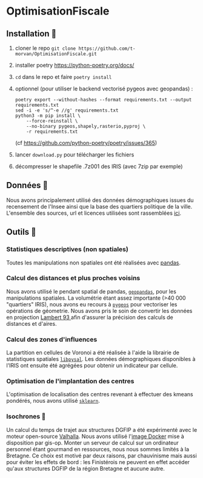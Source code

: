 # OptimisationFiscale

## Installation  :wrench:
1. cloner le repo ``` git clone https://github.com/t-morvan/OptimisationFiscale.git ```
2. installer poetry https://python-poetry.org/docs/
3. ```cd``` dans le repo et faire ``` poetry install ```

4. optionnel (pour utiliser le backend vectorisé pygeos avec geopandas) : 
    ```
    poetry export --without-hashes --format requirements.txt --output requirements.txt
    sed -i -e 's/^-e //g' requirements.txt
    python3 -m pip install \
        --force-reinstall \
        --no-binary pygeos,shapely,rasterio,pyproj \
        -r requirements.txt
     ```  
    (cf https://github.com/python-poetry/poetry/issues/365)


5. lancer ```download.py``` pour télécharger les fichiers
6. décompresser le shapefile .7z001 des IRIS (avec 7zip par exemple)

## Données :floppy_disk:

Nous avons principalement utilisé des données démographiques issues du recensement de l'Insee ainsi que la base des quartiers politique de la ville.
L'ensemble des sources, url et licences utilisées sont rassemblées [ici](URLS.yaml).

## Outils :hammer:

### Statistiques descriptives (non spatiales)
Toutes les manipulations non spatiales ont été réalisées avec [pandas](https://pandas.pydata.org/).

### Calcul des distances et plus proches voisins
Nous avons utilisé le pendant spatial de pandas, [```geopandas```](https://geopandas.org/en/stable/), pour les manipulations spatiales. La volumétrie étant assez importante (>40 000 "quartiers" IRIS), nous avons eu recours à [```pygeos```](https://pygeos.readthedocs.io/en/stable/) pour vectoriser les opérations de géometrie. Nous avons pris le soin de convertir les données en projection [Lambert 93 ](https://fr.wikipedia.org/wiki/Projection_conique_conforme_de_Lambert) afin d'assurer la précision des calculs de distances et d'aires. 

### Calcul des zones d'influences
La partition en cellules de Voronoi a été réalisée à l'aide la librairie de statistiques spatiales [```libpysal```](https://pysal.org/libpysal/). Les données démographiques disponibles à l'IRIS ont ensuite été agrégées pour obtenir un indicateur par cellule.

### Optimisation de l'implantation des centres
L'optimisation de localisation des centres revenant à effectuer des kmeans pondérés, nous avons utilisé [```sklearn```](https://scikit-learn.org/stable/modules/generated/sklearn.cluster.KMeans.html).

### Isochrones :blue_car:
Un calcul du temps de trajet aux structures DGFIP a été expérimenté avec le moteur open-source [Valhalla](https://github.com/valhalla/valhalla). Nous avons utilisé l'[image Docker](https://github.com/gis-ops/docker-valhalla) mise à disposition par gis-op.
Monter un serveur de calcul sur un ordinateur personnel étant gourmand en ressources, nous nous sommes limités à la Bretagne. Ce choix est motivé par deux raisons, par chauvinisme mais aussi pour éviter les effets de bord : les Finistérois ne peuvent en effet accéder qu'aux structures DGFIP de la région Bretagne et aucune autre. 

